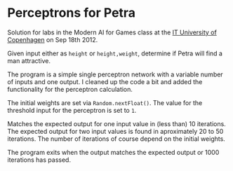 # Perceptrons for Petra

Solution for labs in the Modern AI for Games class at the [IT University of
Copenhagen](http://www.itu.dk/) on Sep 18th 2012.

Given input either as `height` or `height,weight`, determine if Petra will find
a man attractive.

The program is a simple single perceptron network with a variable number of
inputs and one output. I cleaned up the code a bit and added the functionality
for the perceptron calculation.

The initial weights are set via `Random.nextFloat()`. The value for the
threshold input for the perceptron is set to `1`.

Matches the expected output for one input value in (less than) 10 iterations.
The expected output for two input values is found in aproximately 20 to 50
iterations. The number of iterations of course depend on the initial weights.

The program exits when the output matches the expected output or 1000
iterations has passed.
